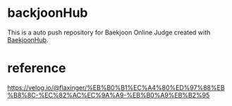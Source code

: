 # backjoonHub
This is a auto push repository for Baekjoon Online Judge created with [BaekjoonHub](https://github.com/BaekjoonHub/BaekjoonHub).

# reference
https://velog.io/@flaxinger/%EB%B0%B1%EC%A4%80%ED%97%88%EB%B8%8C-%EC%82%AC%EC%9A%A9-%EB%B0%A9%EB%B2%95
